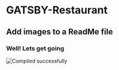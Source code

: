# GATSBY-Restaurant

## Add images to a ReadMe file

### Well! Lets get going

![Compiled successfully](https://user-images.githubusercontent.com/8356741/54360089-f8b39e00-465b-11e9-85ab-8ad75eee2cff.png)
